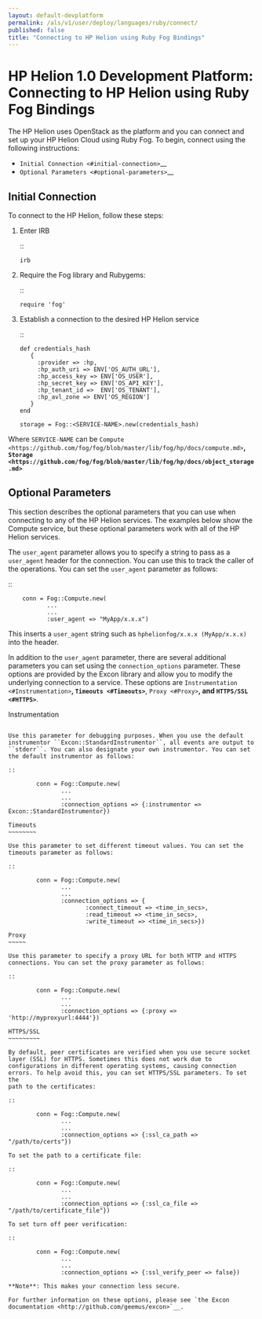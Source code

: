```yaml
---
layout: default-devplatform
permalink: /als/v1/user/deploy/languages/ruby/connect/
published: false
title: "Connecting to HP Helion using Ruby Fog Bindings"
---
```

<!--PUBLISHED-->

# HP Helion 1.0 Development Platform: Connecting to HP Helion using Ruby Fog Bindings
The HP Helion uses OpenStack as the platform and you can connect and set
up your HP Helion Cloud using Ruby Fog. To begin, connect using the following
instructions:

-  `Initial Connection <#initial-connection>`__
-  `Optional Parameters <#optional-parameters>`__

Initial Connection
------------------

To connect to the HP Helion, follow these steps:

1. Enter IRB

   ::

       irb

2. Require the Fog library and Rubygems:

   ::

       require 'fog'

3. Establish a connection to the desired HP Helion service

   ::

       def credentials_hash
          {
            :provider => :hp,
            :hp_auth_uri => ENV['OS_AUTH_URL'],
            :hp_access_key => ENV['OS_USER'],
            :hp_secret_key => ENV['OS_API_KEY'],
            :hp_tenant_id =>  ENV['OS_TENANT'],
            :hp_avl_zone => ENV['OS_REGION']
          }
       end

       storage = Fog::<SERVICE-NAME>.new(credentials_hash)

Where ``SERVICE-NAME`` can be
`Compute <https://github.com/fog/fog/blob/master/lib/fog/hp/docs/compute.md>`__,
`Storage <https://github.com/fog/fog/blob/master/lib/fog/hp/docs/object_storage.md>`__


Optional Parameters
-------------------

This section describes the optional parameters that you can use when
connecting to any of the HP Helion services. The examples below show the
Compute service, but these optional parameters work with all of the HP
Helion services.

The ``user_agent`` parameter allows you to specify a string to pass as a
``user_agent`` header for the connection. You can use this to track the
caller of the operations. You can set the ``user_agent`` parameter as
follows:

::

        conn = Fog::Compute.new(
               ...
               ...
               :user_agent => "MyApp/x.x.x")

This inserts a ``user_agent`` string such as
``hphelionfog/x.x.x (MyApp/x.x.x)`` into the header.

In addition to the ``user_agent`` parameter, there are several
additional parameters you can set using the ``connection_options``
parameter. These options are provided by the Excon library and allow you
to modify the underlying connection to a service. These options are
`Instrumentation <#Instrumentation>`__, `Timeouts <#Timeouts>`__,
`Proxy <#Proxy>`__, and `HTTPS/SSL <#HTTPS>`__.

Instrumentation
~~~~~~~~~~~~~~~

Use this parameter for debugging purposes. When you use the default
instrumentor ``Excon::StandardInstrumentor``, all events are output to
``stderr``. You can also designate your own instrumentor. You can set
the default instrumentor as follows:

::

        conn = Fog::Compute.new(
               ...
               ...
               :connection_options => {:instrumentor => Excon::StandardInstrumentor})

Timeouts
~~~~~~~~

Use this parameter to set different timeout values. You can set the
timeouts parameter as follows:

::

        conn = Fog::Compute.new(
               ...
               ...
               :connection_options => {
                      :connect_timeout => <time_in_secs>,
                      :read_timeout => <time_in_secs>,
                      :write_timeout => <time_in_secs>})

Proxy
~~~~~

Use this parameter to specify a proxy URL for both HTTP and HTTPS
connections. You can set the proxy parameter as follows:

::

        conn = Fog::Compute.new(
               ...
               ...
               :connection_options => {:proxy => 'http://myproxyurl:4444'})

HTTPS/SSL
~~~~~~~~~

By default, peer certificates are verified when you use secure socket
layer (SSL) for HTTPS. Sometimes this does not work due to
configurations in different operating systems, causing connection
errors. To help avoid this, you can set HTTPS/SSL parameters. To set the
path to the certificates:

::

        conn = Fog::Compute.new(
               ...
               ...
               :connection_options => {:ssl_ca_path => "/path/to/certs"})

To set the path to a certificate file:

::

        conn = Fog::Compute.new(
               ...
               ...
               :connection_options => {:ssl_ca_file => "/path/to/certificate_file"})

To set turn off peer verification:

::

        conn = Fog::Compute.new(
               ...
               ...
               :connection_options => {:ssl_verify_peer => false})

**Note**: This makes your connection less secure.

For further information on these options, please see `the Excon
documentation <http://github.com/geemus/excon>`__.
